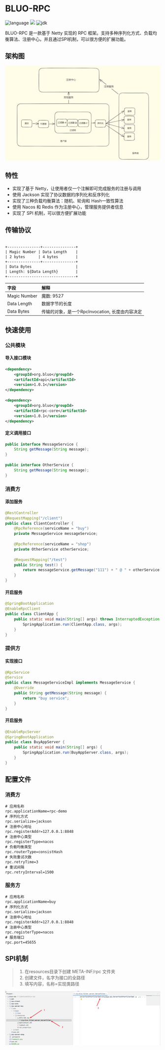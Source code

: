 # BLUO-RPC

![language](https://img.shields.io/badge/language-Java-orange.svg)
![](https://img.shields.io/cocoapods/l/Alamofire.svg?style=flat)
![jdk](https://img.shields.io/static/v1?label=jdk&message=8&color=blue)

BLUO-RPC 是一款基于 Netty 实现的 RPC 框架。支持多种序列化方式、负载均衡算法、注册中心。并且通过SPI机制，可以很方便的扩展功能。

## 架构图
![framework](./framework.png)

## 特性

- 实现了基于 Netty，让使用者仅一个注解即可完成服务的注册与调用
- 使用 Jackson 实现了协议数据的序列化和反序列化
- 实现了三种负载均衡算法：随机、轮询和 Hash一致性算法
- 使用 Nacos 和 Redis 作为注册中心，管理服务提供者信息
- 实现了 SPI 机制，可以很方便扩展功能


## 传输协议

```

+---------------+---------------+
| Magic Number | Data Length    |
| 2 bytes      | 4 bytes        |
+---------------+---------------+
| Data Bytes                    |
| Length: ${Data Length}        |
+-------------------------------+

```

| 字段            | 解释                              |
| :-------------- |:--------------------------------|
| Magic Number    | 魔数: 9527                   |
| Data Length     | 数据字节的长度                         |
| Data Bytes      | 传输的对象，是一个RpcInvocation, 长度由内容决定 |

## 快速使用

### 公共模块

#### 导入接口模块

```xml
<dependency>
    <groupId>org.bluo</groupId>
    <artifactId>api</artifactId>
    <version>1.0.1</version>
</dependency>

<dependency>
    <groupId>org.bluo</groupId>
    <artifactId>rpc-core</artifactId>
    <version>1.0.1</version>
</dependency>
```

#### 定义调用接口

```java
public interface MessageService {
    String getMessage(String message);
}

public interface OtherService {
    String getMessage(String message);
}

```

### 消费方

#### 添加服务

```java
@RestController
@RequestMapping("/client")
public class ClientController {
    @RpcReference(serviceName = "buy")
    private MessageService messageService;

    @RpcReference(serviceName = "shop")
    private OtherService otherService;

    @RequestMapping("/test")
    public String test() {
        return messageService.getMessage("111") + " @ " + otherService.getMessage("222");
    }
}
```

#### 开启服务

```java
@SpringBootApplication
@EnableRpcClient
public class ClientApp {
    public static void main(String[] args) throws InterruptedException {
        SpringApplication.run(ClientApp.class, args);
    }
}

```

### 提供方

#### 实现接口

```java
@RpcService
@Service
public class MessageServiceImpl implements MessageService {
    @Override
    public String getMessage(String message) {
        return "buy service";
    }
}

```

#### 开启服务

```java
@EnableRpcServer
@SpringBootApplication
public class BuyAppServer {
    public static void main(String[] args) {
        SpringApplication.run(BuyAppServer.class, args);
    }
}
```

## 配置文件

### 消费方

```shell
# 应用名称
rpc.applicationName=rpc-demo
# 序列化方式
rpc.serialize=jackson
# 注册中心地址
rpc.registerAddr=127.0.0.1:8848
# 注册中心类型
rpc.registerType=nacos
# 负载均衡类型
rpc.routerType=consistHash
# 失败重试次数
rpc.retryTime=3
# 重试间隔
rpc.retryInterval=1500
```

### 服务方

```shell
# 应用名称
rpc.applicationName=buy
# 序列化方式
rpc.serialize=jackson
# 注册中心地址
rpc.registerAddr=127.0.0.1:8848
# 注册中心类型
rpc.registerType=nacos
# 服务端口
rpc.port=45655
```

## SPI机制

> 1. 在resources目录下创建 META-INF/rpc 文件夹
> 2. 创建文件，名字为接口的全路径
> 3. 填写内容，名称=实现类路径

![SPI](./SPI.png)